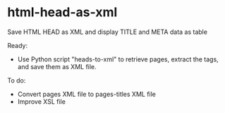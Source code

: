 # html-head-as-xml
Save HTML HEAD as XML and display TITLE and META data as table

Ready:
- Use Python script "heads-to-xml" to retrieve pages, extract the <HEAD> tags, and save them as XML file.

To do:
- Convert pages XML file to pages-titles XML file 
- Improve XSL file

